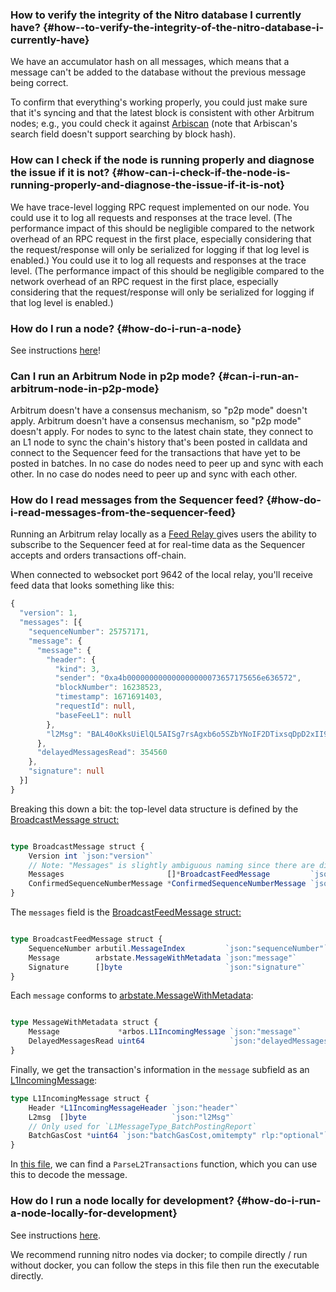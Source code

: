 ### How to verify the integrity of the Nitro database I currently have? {#how--to-verify-the-integrity-of-the-nitro-database-i-currently-have}

<p>We have an accumulator hash on all messages, which means that a message can't be added to the database without the previous message being correct. </p>

<p>To confirm that everything's working properly, you could just make sure that it's syncing and that the latest block is consistent with other Arbitrum nodes; e.g., you could check it against <a href="https://arbiscan.io">Arbiscan</a>  (note that Arbiscan's search field doesn't support searching by block hash).</p>

<p></p>

### How can I check if the node is running properly and diagnose the issue if it is not? {#how-can-i-check-if-the-node-is-running-properly-and-diagnose-the-issue-if-it-is-not}

<p>We have trace-level logging RPC request implemented on our node. You could use it to log all requests and responses at the trace level. (The performance impact of this should be negligible compared to the network overhead of an RPC request in the first place, especially considering that the request/response will only be serialized for logging if that log level is enabled.) You could use it to log all requests and responses at the trace level. (The performance impact of this should be negligible compared to the network overhead of an RPC request in the first place, especially considering that the request/response will only be serialized for logging if that log level is enabled.)</p>

<p></p>

### How do I run a node? {#how-do-i-run-a-node}

<p>See instructions <a href="https://developer.arbitrum.io/node-running/running-a-node">here</a>! </p>

<p></p>

### Can I run an Arbitrum Node in p2p mode? {#can-i-run-an-arbitrum-node-in-p2p-mode}

<p>Arbitrum doesn't have a consensus mechanism, so "p2p mode" doesn't apply. Arbitrum doesn't have a consensus mechanism, so "p2p mode" doesn't apply. For nodes to sync to the latest chain state, they connect to an L1 node to sync the chain's history that's been posted in calldata and connect to the Sequencer feed for the transactions that have yet to be posted in batches. In no case do nodes need to peer up and sync with each other. In no case do nodes need to peer up and sync with each other.</p>

### How do I read messages from the Sequencer feed? {#how-do-i-read-messages-from-the-sequencer-feed}

<p>Running an Arbitrum relay locally as a <a href="https://developer.offchainlabs.com/node-running/running-a-node#feed-relay">Feed Relay </a>gives users the ability to subscribe to the Sequencer feed at for real-time data as the Sequencer accepts and orders transactions off-chain.</p>

<p></p>

<p>When connected to websocket port 9642 of the local relay, you'll receive feed data that looks something like this:</p>

```typescript
{
  "version": 1,
  "messages": [{
    "sequenceNumber": 25757171,
    "message": {
      "message": {
        "header": {
          "kind": 3,
          "sender": "0xa4b000000000000000000073657175656e636572",
          "blockNumber": 16238523,
          "timestamp": 1671691403,
          "requestId": null,
          "baseFeeL1": null
        },
        "l2Msg": "BAL40oKksUiElQL5AISg7rsAgxb6o5SZbYNoIF2DTixsqDpD2xII9GJLG4C4ZAhh6N0AAAAAAAAAAAAAAAC7EQiq1R1VYgL3/oXgvD921hYRyAAAAAAAAAAAAAAAAAAAAAAAAAAAAAAAAAAAAAAAAAABAAAAAAAAAAAAAAAAAAAAAAAAAAAAAAAAAAAAAAAAAArAAaAkebuEnSAUvrWVBGTxA7W+ZMNn5uyLlbOH7Nrs0bYOv6AOxQPqAo2UB0Z7vqlugjn+BUl0drDcWejBfDiPEC6jQA=="
      },
      "delayedMessagesRead": 354560
    },
    "signature": null
  }]
}
```

<p></p>

<p>Breaking this down a bit: the top-level data structure is defined by the<a href="https://github.com/OffchainLabs/nitro/blob/9b1e622102fa2bebfd7dffd327be19f8881f1467/broadcaster/broadcaster.go#L42"> BroadcastMessage struct:</a></p>

```typescript

type BroadcastMessage struct {
    Version int `json:"version"`
    // Note: "Messages" is slightly ambiguous naming since there are different types of messages
    Messages                       []*BroadcastFeedMessage         `json:"messages,omitempty"`
    ConfirmedSequenceNumberMessage *ConfirmedSequenceNumberMessage `json:"confirmedSequenceNumberMessage,omitempty"`
}
```

<p></p>

<p>The <code>messages</code> field is the <a href="https://github.com/OffchainLabs/nitro/blob/9b1e622102fa2bebfd7dffd327be19f8881f1467/broadcaster/broadcaster.go#L49">BroadcastFeedMessage struct:</a></p>

```typescript

type BroadcastFeedMessage struct {
    SequenceNumber arbutil.MessageIndex         `json:"sequenceNumber"`
    Message        arbstate.MessageWithMetadata `json:"message"`
    Signature      []byte                       `json:"signature"`
}
```

<p>Each <code>message</code> conforms to <a href="https://github.com/OffchainLabs/nitro/blob/a05f768d774f60468a58a6a94fcc1be18e4d8fae/arbstate/inbox.go#L42">arbstate.MessageWithMetadata</a>:</p>

```typescript

type MessageWithMetadata struct {
    Message             *arbos.L1IncomingMessage `json:"message"`
    DelayedMessagesRead uint64                   `json:"delayedMessagesRead"`
}
```

<p>Finally, we get the transaction's information in the <code>message</code> subfield as an<a href="https://github.com/OffchainLabs/nitro/blob/9b1e622102fa2bebfd7dffd327be19f8881f1467/arbos/incomingmessage.go#L61"> L1IncomingMessage</a>:</p>

```typescript
type L1IncomingMessage struct {
    Header *L1IncomingMessageHeader `json:"header"`
    L2msg  []byte                   `json:"l2Msg"`
    // Only used for `L1MessageType_BatchPostingReport`
    BatchGasCost *uint64 `json:"batchGasCost,omitempty" rlp:"optional"`
}
```

<p>In <a href="https://github.com/OffchainLabs/nitro/blob/9b1e622102fa2bebfd7dffd327be19f8881f1467/arbos/incomingmessage.go#L227">this file</a>, we can find a <code>ParseL2Transactions</code> function, which you can use this to decode the message.</p>

<p></p>

<p></p>

<p></p>

<p></p>

### How do I run a node locally for development? {#how-do-i-run-a-node-locally-for-development}

<p>See instructions <a href="https://developer.arbitrum.io/node-running/local-dev-node">here</a>.</p>

<p>We recommend running nitro nodes via docker; to compile directly / run without docker, you can follow the steps in this file then run the executable directly.</p>

<p></p>

<p></p>
